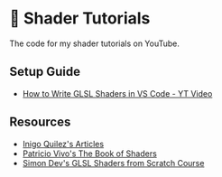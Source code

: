# 🎨 Shader Tutorials

The code for my shader tutorials on YouTube.

## Setup Guide

- [How to Write GLSL Shaders in VS Code - YT Video](https://www.youtube.com/watch?v=7UvpTTEE1Hs)

## Resources

- [Inigo Quilez's Articles](https://iquilezles.org/articles/)
- [Patricio Vivo's The Book of Shaders](https://thebookofshaders.com/)
- [Simon Dev's GLSL Shaders from Scratch Course](https://simondev.teachable.com/)
